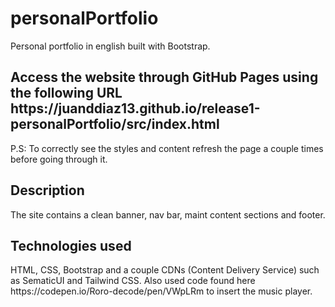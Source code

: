 # personalPortfolio
Personal portfolio in english built with Bootstrap. 

<h2><b>Access the website through GitHub Pages using the following URL  https://juanddiaz13.github.io/release1-personalPortfolio/src/index.html </b></h2>

P.S: To correctly see the styles and content refresh the page a couple times before going through it. 

<h2><b>Description</b></h2>
The site contains a clean banner, nav bar, maint content sections and footer.

<h2><b>Technologies used</b></h2>
HTML, CSS, Bootstrap and a couple CDNs (Content Delivery Service) such as SematicUI and Tailwind CSS. Also used code found here https://codepen.io/Roro-decode/pen/VWpLRm
 to insert the music player. 



